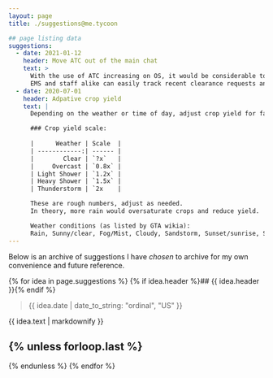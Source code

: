 ```yaml
---
layout: page
title: ./suggestions@me.tycoon

## page listing data
suggestions:
  - date: 2021-01-12
    header: Move ATC out of the main chat
    text: >
      With the use of ATC increasing on OS, it would be considerable to see it move out of the chat window so that pilots,
      EMS and staff alike can easily track recent clearance requests and react as needed.
  - date: 2020-07-01
    header: Adpative crop yield
    text: |
      Depending on the weather or time of day, adjust crop yield for farming.

      ### Crop yield scale:
      
      |      Weather | Scale  |
      | ------------:| ------ |
      |        Clear | `?x`   |
      |     Overcast | `0.8x` |
      | Light Shower | `1.2x` |
      | Heavy Shower | `1.5x` |
      | Thunderstorm | `2x    |

      These are rough numbers, adjust as needed.
      In theory, more rain would oversaturate crops and reduce yield.

      Weather conditions (as listed by GTA wikia):
      Rain, Sunny/clear, Fog/Mist, Cloudy, Sandstorm, Sunset/sunrise, Snow, Smog
---
```


Below is an archive of suggestions I have *chosen* to archive for my own convenience and future reference.

{% for idea in page.suggestions %}
{% if idea.header %}## {{ idea.header }}{% endif %}

> {{ idea.date | date_to_string: "ordinal", "US" }}

{{ idea.text | markdownify }}

{% unless forloop.last %}
---
{% endunless %}
{% endfor %}
